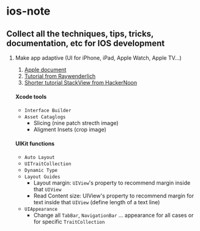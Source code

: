 # ios-note

## Collect all the techniques, tips, tricks, documentation, etc for IOS development

1. Make app adaptive (UI for iPhone, iPad, Apple Watch, Apple TV...)
   1. [Apple document](https://developer.apple.com/design/adaptivity/)
   1. [Tutorial from Raywenderlich](https://www.raywenderlich.com/162311/adaptive-layout-tutorial-ios-11-getting-started)
   1. [Shorter tutorial StackView from HackerNoon](https://www.raywenderlich.com/162311/adaptive-layout-tutorial-ios-11-getting-started)
   
   #### Xcode tools
      * `Interface Builder `
      * `Asset Cataglogs`
         - Slicing (nine patch strecth image)
         - Aligment Insets (crop image)
   #### UIKit functions 
      * `Auto Layout`
      * `UITraitCollection`
      * `Dynamic Type`
      * `Layout Guides`
         - Layout margin: `UIView`'s property to recommend margin inside that `UIView`
         - Read Content size: UIView's property to recommend margin for text inside that `UIView` (define length of a text line)
      * `UIAppearance`
         - Change all `TabBar`, `NavigationBar` ... appearance for all cases or for specific `TraitCollection`
